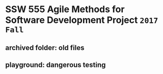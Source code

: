 # SSW 555 Agile Methods for Software Development Project `2017 Fall`
## archived folder: old files
## playground: dangerous testing

